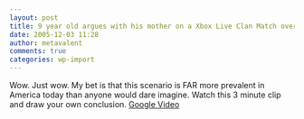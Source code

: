 ```yaml
---
layout: post
title: 9 year old argues with his mother on a Xbox Live Clan Match over Chocolate Milk
date: 2005-12-03 11:28
author: metavalent
comments: true
categories: wp-import
---
```

Wow.  Just wow.  My bet is that this scenario is FAR more prevalent in America today than anyone would dare imagine.  Watch this 3 minute clip and draw your own conclusion.  <a href="https://video.google.com/videoplay?docid=-7153152098207965240">Google Video</a>
